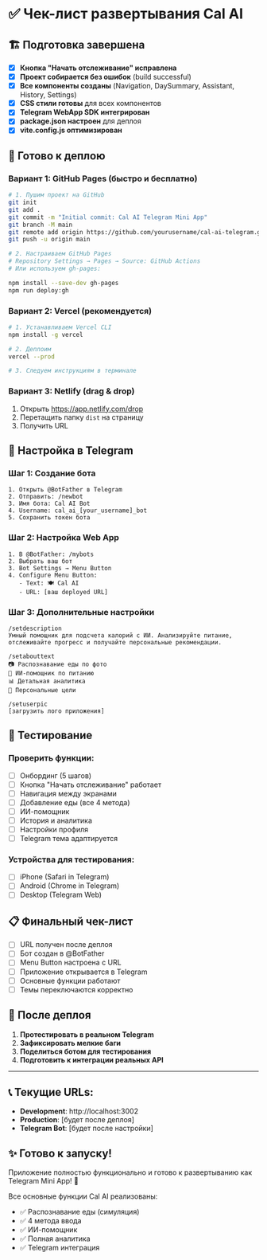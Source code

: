 # ✅ Чек-лист развертывания Cal AI

## 🏗️ Подготовка завершена

- [x] **Кнопка "Начать отслеживание" исправлена**
- [x] **Проект собирается без ошибок** (build successful)
- [x] **Все компоненты созданы** (Navigation, DaySummary, Assistant, History, Settings)
- [x] **CSS стили готовы** для всех компонентов
- [x] **Telegram WebApp SDK интегрирован**
- [x] **package.json настроен** для деплоя
- [x] **vite.config.js оптимизирован**

## 🚀 Готово к деплою

### Вариант 1: GitHub Pages (быстро и бесплатно)

```bash
# 1. Пушим проект на GitHub
git init
git add .
git commit -m "Initial commit: Cal AI Telegram Mini App"
git branch -M main
git remote add origin https://github.com/yourusername/cal-ai-telegram.git
git push -u origin main

# 2. Настраиваем GitHub Pages
# Repository Settings → Pages → Source: GitHub Actions
# Или используем gh-pages:

npm install --save-dev gh-pages
npm run deploy:gh
```

### Вариант 2: Vercel (рекомендуется)

```bash
# 1. Устанавливаем Vercel CLI
npm install -g vercel

# 2. Деплоим
vercel --prod

# 3. Следуем инструкциям в терминале
```

### Вариант 3: Netlify (drag & drop)

1. Открыть https://app.netlify.com/drop
2. Перетащить папку `dist` на страницу
3. Получить URL

## 📱 Настройка в Telegram

### Шаг 1: Создание бота

```
1. Открыть @BotFather в Telegram
2. Отправить: /newbot
3. Имя бота: Cal AI Bot
4. Username: cal_ai_[your_username]_bot
5. Сохранить токен бота
```

### Шаг 2: Настройка Web App

```
1. В @BotFather: /mybots
2. Выбрать ваш бот
3. Bot Settings → Menu Button
4. Configure Menu Button:
   - Text: 🍽️ Cal AI
   - URL: [ваш deployed URL]
```

### Шаг 3: Дополнительные настройки

```
/setdescription
Умный помощник для подсчета калорий с ИИ. Анализируйте питание, отслеживайте прогресс и получайте персональные рекомендации.

/setabouttext
📷 Распознавание еды по фото
🤖 ИИ-помощник по питанию
📊 Детальная аналитика
🎯 Персональные цели

/setuserpic
[загрузить лого приложения]
```

## 🧪 Тестирование

### Проверить функции:

- [ ] Онбординг (5 шагов)
- [ ] Кнопка "Начать отслеживание" работает
- [ ] Навигация между экранами
- [ ] Добавление еды (все 4 метода)
- [ ] ИИ-помощник
- [ ] История и аналитика
- [ ] Настройки профиля
- [ ] Telegram тема адаптируется

### Устройства для тестирования:

- [ ] iPhone (Safari in Telegram)
- [ ] Android (Chrome in Telegram)
- [ ] Desktop (Telegram Web)

## 📋 Финальный чек-лист

- [ ] URL получен после деплоя
- [ ] Бот создан в @BotFather
- [ ] Menu Button настроена с URL
- [ ] Приложение открывается в Telegram
- [ ] Основные функции работают
- [ ] Темы переключаются корректно

## 🎯 После деплоя

1. **Протестировать в реальном Telegram**
2. **Зафиксировать мелкие баги**
3. **Поделиться ботом для тестирования**
4. **Подготовить к интеграции реальных API**

---

## 📞 Текущие URLs:

- **Development**: http://localhost:3002
- **Production**: [будет после деплоя]
- **Telegram Bot**: [будет после настройки]

## ✨ Готово к запуску!

Приложение полностью функционально и готово к развертыванию как Telegram Mini App! 🚀

Все основные функции Cal AI реализованы:

- ✅ Распознавание еды (симуляция)
- ✅ 4 метода ввода
- ✅ ИИ-помощник
- ✅ Полная аналитика
- ✅ Telegram интеграция
